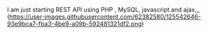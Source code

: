 I am just starting REST API using PHP , MySQL, javascript and ajax,,,
(https://user-images.githubusercontent.com/62382580/125542646-93e9bca7-fba3-4be9-a09b-592481321df2.png)
